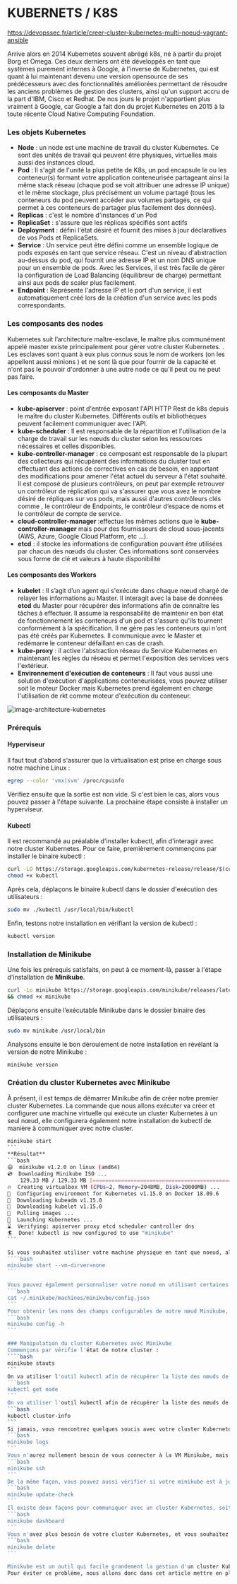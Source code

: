 # KUBERNETS / K8S
https://devopssec.fr/article/creer-cluster-kubernetes-multi-noeud-vagrant-ansible

Arrive alors en 2014 Kubernetes souvent abrégé k8s, né à partir du projet Borg et Omega. Ces deux derniers ont été développés en tant que systèmes purement internes à Google, à l'inverse de Kubernetes, qui est quant à lui maintenant devenu une version opensource de ses prédécesseurs avec des fonctionnalités améliorées permettant de résoudre les anciens problèmes de gestion des clusters, ainsi qu'un support accru de la part d'IBM, Cisco et Redhat.
De nos jours le projet n'appartient plus vraiment à Google, car Google a fait don du projet Kubernetes en 2015 à la toute récente Cloud Native Computing Foundation.

### Les objets Kubernetes
- **Node** : un node est une machine de travail du cluster Kubernetes. Ce sont des unités de travail qui peuvent être physiques, virtuelles mais aussi des instances cloud.
- **Pod** : Il s'agit de l'unité la plus petite de K8s, un pod encapsule le ou les conteneur(s) formant votre application conteneurisée partageant ainsi la même stack réseau (chaque pod se voit attribuer une adresse IP unique) et le même stockage, plus précisément un volume partagé (tous les conteneurs du pod peuvent accéder aux volumes partagés, ce qui permet à ces conteneurs de partager plus facilement des données).
- **Replicas** : c'est le nombre d'instances d'un Pod
- **ReplicaSet** :  s'assure que les réplicas spécifiés sont actifs
- **Deployment** : défini l'état désiré et fournit des mises à jour déclaratives de vos Pods et ReplicaSets.
- **Service** : Un service peut être défini comme un ensemble logique de pods exposés en tant que service réseau. C'est un niveau d'abstraction au-dessus du pod, qui fournit une adresse IP et un nom DNS unique pour un ensemble de pods. Avec les Services, il est très facile de gérer la configuration de Load Balancing (équilibreur de charge) permettant ainsi aux pods de scaler plus facilement.
- **Endpoint** : Représente l'adresse IP et le port d'un service, il est automatiquement créé lors de la création d'un service avec les pods correspondants.

### Les composants des nodes
Kubernetes suit l’architecture maître-esclave, le maître plus communément appelé master existe principalement pour gérer votre cluster Kubernetes. . Les esclaves sont quant à eux plus connus sous le nom de workers (on les appellent aussi minions ) et ne sont là que pour fournir de la capacité et n'ont pas le pouvoir d'ordonner à une autre node ce qu'il peut ou ne peut pas faire. 

#### Les composants du Master
- **kube-apiserver** : point d'entrée exposant l'API HTTP Rest de k8s depuis le maître du cluster Kubernetes. Différents outils et bibliothèques peuvent facilement communiquer avec l'API.
- **kube-scheduler** : Il est responsable de la répartition et l'utilisation de la charge de travail sur les nœuds du cluster selon les ressources nécessaires et celles disponibles.
- **kube-controller-manager** : ce composant est responsable de la plupart des collecteurs qui récupèrent des informations du cluster tout en effectuant des actions de correctives en cas de besoin, en apportant des modifications pour amener l'état actuel du serveur à l'état souhaité. Il est composé de plusieurs contrôleurs, on peut par exemple retrouver un contrôleur de réplication qui va s'assurer que vous avez le nombre désiré de répliques sur vos pods, mais aussi d'autres contrôleurs clés comme , le contrôleur de Endpoints, le contrôleur d’espace de noms et le contrôleur de compte de service.
- **cloud-controller-manager** :effectue les mêmes actions que le **kube-controller-manager** mais pour des fournisseurs de cloud sous-jacents (AWS, Azure, Google Cloud Platform, etc ...).
- **etcd** : il stocke les informations de configuration pouvant être utilisées par chacun des nœuds du cluster. Ces informations sont conservées sous forme de clé et valeurs à haute disponibilité

#### Les composants des Workers
- **kubelet** : Il s’agit d’un agent qui s'exécute dans chaque nœud chargé de relayer les informations au Master. Il interagit avec la base de données **etcd** du Master pour récupérer des informations afin de connaître les tâches à effectuer. Il assume la responsabilité de maintenir en bon état de fonctionnement les conteneurs d'un pod et s'assure qu'ils tournent conformément à la spécification. Il ne gère pas les conteneurs qui n'ont pas été créés par Kubernetes. Il communique avec le Master et redémarre le conteneur défaillant en cas de crash.
- **kube-proxy** : il active l'abstraction réseau du Service Kubernetes en maintenant les règles du réseau et permet l'exposition des services vers l'extérieur.
- **Environnement d'exécution de conteneurs** : Il faut vous aussi une solution d'exécution d'applications conteneurisées, vous pouvez utiliser soit le moteur Docker mais Kubernetes prend également en charge l'utilisation de rkt comme moteur d'exécution du conteneur.

![image-architecture-kubernetes](kubernetes-cluster-architecture.jpg)

### Prérequis
#### Hyperviseur
Il faut tout d'abord s'assurer que la virtualisation est prise en charge sous notre machine Linux :
```bash
egrep --color 'vmx|svm' /proc/cpuinfo
```
Vérifiez ensuite que la sortie est non vide. Si c'est bien le cas, alors vous pouvez passer à l'étape suivante.
La prochaine étape consiste à installer un hyperviseur. 

#### Kubectl
Il est recommandé au préalable d'installer kubectl, afin d'interagir avec notre cluster Kubernetes.
Pour ce faire, premièrement commençons par installer le binaire kubectl :
```bash
curl -LO https://storage.googleapis.com/kubernetes-release/release/$(curl -s https://storage.googleapis.com/kubernetes-release/release/stable.txt)/bin/linux/amd64/kubectl && \ 
chmod +x kubectl
```
Après cela, déplaçons le binaire kubectl dans le dossier d'exécution des utilisateurs :
```bash
sudo mv ./kubectl /usr/local/bin/kubectl
```
Enfin, testons notre installation en vérifiant la version de kubectl :
```bash
kubectl version
```

### Installation de Minikube
Une fois les prérequis satisfaits, on peut à ce moment-là, passer à l'étape d'installation de **Minikube**.
```bash
curl -Lo minikube https://storage.googleapis.com/minikube/releases/latest/minikube-linux-amd64 \
&& chmod +x minikube
```
Déplaçons ensuite l’exécutable Minikube dans le dossier binaire des utilisateurs :
```bash
sudo mv minikube /usr/local/bin
```
Analysons ensuite le bon déroulement de notre installation en révélant la version de notre Minikube :
```bash
minikube version
```

### Création du cluster Kubernetes avec Minikube
À présent, il est temps de démarrer Minikube afin de créer notre premier cluster Kubernetes. La commande que nous allons exécuter va créer et configurer une machine virtuelle qui exécute un cluster Kubernetes à un seul nœud, elle configurera également notre installation de kubectl de manière à communiquer avec notre cluster.
````bash
minikube start
```
**Résultat**
```bash
😄  minikube v1.2.0 on linux (amd64)
💿  Downloading Minikube ISO ...
    129.33 MB / 129.33 MB [============================================] 100.00% 0s
🔥  Creating virtualbox VM (CPUs=2, Memory=2048MB, Disk=20000MB) ...
🐳  Configuring environment for Kubernetes v1.15.0 on Docker 18.09.6
💾  Downloading kubeadm v1.15.0
💾  Downloading kubelet v1.15.0
🚜  Pulling images ...
🚀  Launching Kubernetes ... 
⌛  Verifying: apiserver proxy etcd scheduler controller dns
🏄  Done! kubectl is now configured to use "minikube"
```

Si vous souhaitez utiliser votre machine physique en tant que noeud, alors utilisez l'option **--vm-driver** de la commande `minikube start` avec la valeur **none**. Cette option exécutera les composants Kubernetes sur votre machine hôte et non sur une machine virtuelle à condition de posséder le moteur Docker sur votre machine.
````bash
minikube start --vm-dirver=none
```

Vous pouvez également personnaliser votre noeud en utilisant certaines options de la commande `minikube start`. Vous pouvez retrouver la configuration complète de Minikube dans le fichier : 
```bash
cat ~/.minikube/machines/minikube/config.json
```
Pour obtenir les noms des champs configurables de notre nœud Minikube, nous exécuterons alors la commande suivante :
```bash
minikube config -h
```

### Manipulation du cluster Kubernetes avec Minikube
Commençons par vérifie l'état de notre cluster :
````bash
minikube stauts
```
On va utiliser l'outil kubectl afin de récupérer la liste des nœuds de notre cluster Kubernetes :
```bash
kubectl get node
```
On va utiliser l'outil kubectl afin de récupérer la liste des nœuds de notre cluster Kubernetes :
```bash
kubectl cluster-info
```
Si jamais, vous rencontrez quelques soucis avec votre cluster Kubernetes, n'hésitez alors pas à fouiller dans les logs de Minikube afin de connaître la source du problème :
```bash
minikube logs
```
Vous n'aurez nullement besoin de vous connecter à la VM Minikube, mais si l'envie vous en dit, alors voici la commande destinée à se connecter directement en ssh à votre nœud Minikube :
```bash
minikube ssh
```
De la même façon, vous pouvez aussi vérifier si votre minikube est à jour de la façon suivante :
```bash
minikube update-check
```
Il existe deux façons pour communiquer avec un cluster Kubernetes, soit comme vu antérieurement, en utilisant le binaire kubectl, soit depuis une interface web de management nommé Dashboard. Ça tombe bien car minikube a pensé à nous, dans l'intention de nous faciliter le lancement d'un Dashboard :
```bash
minikube dashboard
```
Vous n'avez plus besoin de votre cluster Kubernetes, et vous souhaitez vous en débarrasser facilement ? Vous pouvez facilement sans aucune résistance supprimer votre cluster Minikube, à l'aide de la commande suivante :
```bash
minikube delete
```

Minikube est un outil qui facile grandement la gestion d'un cluster Kubernetes. Cependant, cette méthode connait quelques limites, notamment le fait qu'on ne peut déployer qu'un noeud unique qui est à la fois de type Master et Workers.
Pour éviter ce problème, nous allons donc dans cet article mettre en place un cluster Kubernetes multi-nœud. Nous allons automatiser l'aménagement de notre cluster Kubernetes multi-nœud. Pour cela, nous utiliserons l'outil Vagrant et Ansible. D'un côté, vagrant sera utilisé pour créer et provisionner nos machines virtuelles à l'aide de l'hyperviseur Virtualbox et d'un autre côté, Ansible sera utilisé pour installer et configurer l'environnement Kubernetes.



